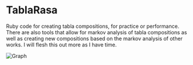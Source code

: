 # TablaRasa

Ruby code for creating tabla compositions, for practice or performance. There are also tools that allow for markov analysis of tabla compositions
as well as creating new compositions based on the markov analysis of other works. I will flesh this out more as I have time.

![Graph](thunderheavyindustries.github.com/TablaRasa/images/random_composition_graph.png "Graph Example")
